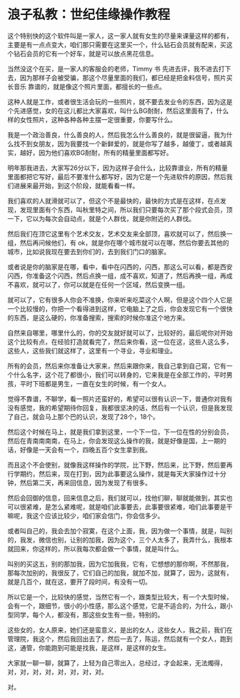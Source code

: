 # 浪子私教：世纪佳缘操作教程

这个特别快的这个软件叫是一家人，这一家人就有女生的尽量来课量这样的都有，主要是有一点点变大，咱们那只需要在这里买一个，什么钻石会员就有配来，买这个钻石会员的它有一个好车，就是可以放点黑花信息。

当然没这个在买，是一家人的客服会的老师，Timmy 书 先进去评，我不进去打下去，因为那样子会被受骗，那这个尽量里面的我们，都已经是把金料信号，照片买长音乐 靠谱的，就是像这个照片里面，都擅长的一些点。

这种人就是工作，或者很生活会玩的一些照片，就不要去发业令的东西，因为这是个先进感觉，女的在这儿都比大家喜欢，叫什么BG耐耐，然后这里面有了，什么样的女性照片，这种各种各种主摆一定很重要，你要写什么。

我是一个政治善良，什么善良的人，然后我怎么什么善良的，就是很留逼，我为什么找不到女朋友，因为我要找一个新鲜爱的，就是你写了越多，越傻丁，或者越真实，越好，因为他们喜欢BG耐耐，所有的精量里面都写好。

明年那我进去，大家写26分以下，因为这样子会什么，比较靠谱业，所有的精量里面都把它写好，最后不要准什么都写好，因为它是一个先进软件的原因，然后我们进展来最开始，到这个阶段，就能看看一样。

我们喜欢的人就滑就可以了，但这个不是最快的，最快的方式是在这样，在点发现，发现里面有个东西，叫秋里特之间，所以我们只要每次买了那个段式会员，顶一下，它以为每次会自动点，就是个人群伐，就是你附近的人群伐。

然后我们在顶它这里有个艺术交友，艺术交友来全部顶，喜欢就可以了，然后换一组，然后再问候他们，有 ok，就是你在哪个城市就可以在哪，然后你要去其他的城市，比如说我现在要去到你们的，去到我们门口的脑家。

或者说是你的脑家是在哪，看中，看中在闪西的，闪西，那这么可以看，都是西安闪西，你准备这个闪西，然后点换一组，成不喜欢，知道了，然后再换一组，再成不喜欢，就可以了，你可以就是在任何一个区域，然后变换一组。

就可以了，它有很多人你会不准换，你来听来吃菜这个人啊，但是这个四个人它是一个比较慢的，你把一个看得进到这样，它电脑上了之后，你会发现它有一个很快的东西，是这么硬的，你准备搜索，搜索的时候你准这个地方来。

自然来自哪里，哪里什么的，你的交友就好就可以了，比较好的，最后呢你对开始这个比较有点，在经验打造就看完了，然后来你看，这一位在这，这些人这么多，这些人，这些我们就这样了，这里有一个寻业，寻业和理业。

所有的会员，然后来你准备让大家来，然后来跟你来，我自己拿到自己寫，它有一个什么名字，这个花了都很小，我们可以转身的，它来我是在全部工作的，平时男孩，平时下班都是男生，一直在女生的时候，有一个女人。

觉得不靠谱，不聊学，看一照片还蛮好的，希望可以很有认识一下，普通你对我有没有感觉，我的希望期待你回复，我都很坚决的话，然后有一个认识，但是我发现了自己，就会马上那个巴的认识，发现了28个，18个。

然后这个时候在马上，就是我们拿到这里，一个下一位，下一位在性的分别会员，然后在青南南南南，在马上，你会发现这么操作的我，就是好像是国，上一期的话，好像是一天会有一个，四晚五百个女生拿到我。

而且这个不会使别，就像我这样操作的学院，比下野，然后来，比下野，然后要再行学期约，然后来，现在打到，因为此事要这么操作，就是每天大家操作过十分钟，然后第二天，再来回信息，因为发现了有很多。

然后会回御的信息，回来信息之后，我们就可以，找他们聊，聊就能做到，其实也可以很紧难，是怎么紧难呢，就是咱们此事要去，此事要很紧难，咱们此事要是干嘛呢，我这个应该比较少，咱们家会信门，你会信多少。

或者叫自己的，我会去加个寂寞，在这个上面，我，因为做一个事情，就是，叫别的，我发，微信也别，让别的加我，因为这个，三个人太多了，我弄什么，我根本就回来，你这样的，所以我每次都会做一个事情，就是叫什么。

叫别的买这五，别的那加我，因为它加我我，它有，它想想的那你啊，不然那我，那每次加别的，我很反了，它们自己的加我，就加不加，就算了，因为，这就有，就是几百个，就在这，要开了段时间，有没有一切。

所以它是一个，比较快的感觉，当然它有一个，跟类型比较大，有一个大型时候，会有一个，跟细节，很小的小性感，那么这个感觉，它是不适合的，为什么，跟小型同学，每个人，都没有，那这些女生有一些，特别的。

这些女的，女人原来，她们还是蛮意义，是出的女人，这些女人，我之前，我们在管理院，我这个，然后我回出去了，然后一去了，陈运，然后就有一个女人，跑到这，通管，你能跑到可能是找我，是这样，是这样的女生。

大家就一聊一聊，就算了，上轻为自己零出入，总经过，才会起来，无法燭得，对，对，对，对，对，对，对，对。

对。